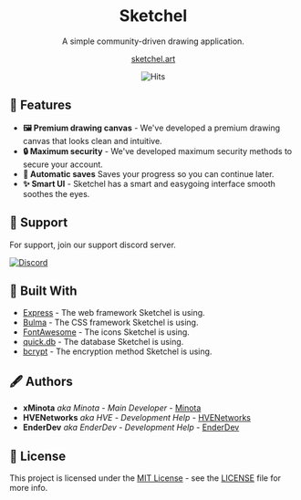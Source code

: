 <div align="center">
  <h1>Sketchel</h1>
  A simple community-driven drawing application.
  
  <a href="https://sketchel.art">sketchel.art</a>
</div>
 
<div align="center">
<p align="center">
    <img src="http://hits.dwyl.io/sketchel/sketchel.svg" alt="Hits">
    <a href="/LICENSE"
        <img src="https://img.shields.io/github/license/sketchel/sketchel.svg" alt="License">
    </a>
</p>
 
</div>
 
## 👾 Features
 
- **🖼 Premium drawing canvas** - We've developed a premium drawing canvas that looks clean and intuitive. 
- **🔒 Maximum security** - We've developed maximum security methods to secure your account.
- **📌 Automatic saves** Saves your progress so you can continue later.
- **✨ Smart UI** - Sketchel has a smart and easygoing interface smooth soothes the eyes.
 
## 🤝 Support
 
For support, join our support discord server.
 
[![Discord](https://discordapp.com/api/guilds/626585520922951690/widget.png?style=banner2)](https://discord.gg/sG7KSbW)
 
## 🧱 Built With
 
- [Express](https://expressjs.com) - The web framework Sketchel is using.
- [Bulma](https://bulma.io) - The CSS framework Sketchel is using.
- [FontAwesome](https://fontawesome.com/) - The icons Sketchel is using.
- [quick.db](https://quickdb.js.org/) - The database Sketchel is using.
- [bcrypt](https://npm.im/bcrypt) - The encryption method Sketchel is using.
 
## 🖋 Authors
 
- **xMinota** _aka Minota_ - _Main Developer_ - [Minota](https://github.com/xminota)
- **HVENetworks** _aka HVE_ - _Development Help_ - [HVENetworks](https://github.com/HVEVB)
- **EnderDev** _aka EnderDev_ - _Development Help_ - [EnderDev](https://github.com/EnderDev)
 
## 🤵 License
 
This project is licensed under the [MIT License](https://opensource.org/licenses/MIT) - see the [LICENSE](LICENSE) file for more info.
